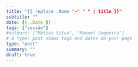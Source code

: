 ```yaml
---
title: "{{ replace .Name "-" " " | title }}"
subtitle: ""
date: {{ .Date }}
tags: ["sessão"]
#authors: ["Matias Silva", "Manuel Sequeira"]
# A type: post shows tags and dates on your page
type: "post"
summary: ""
draft: true
---
```

